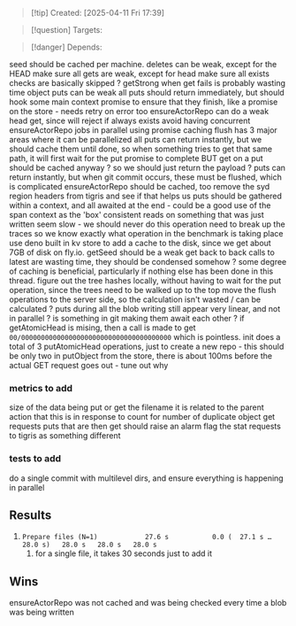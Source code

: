 
>[!tip] Created: [2025-04-11 Fri 17:39]

>[!question] Targets: 

>[!danger] Depends: 

seed should be cached per machine.
deletes can be weak, except for the HEAD
make sure all gets are weak, except for head
make sure all exists checks are basically skipped ? 
getStrong when get fails is probably wasting time
object puts can be weak
all puts should return immediately, but should hook some main context promise to ensure that they finish, like a promise on the store - needs retry on error too
ensureActorRepo can do a weak head get, since will reject if always exists
avoid having concurrent ensureActorRepo jobs in parallel using promise caching
flush has 3 major areas where it can be parallelized
all puts can return instantly, but we should cache them until done, so when something tries to get that same path, it will first wait for the put promise to complete
BUT get on a put should be cached anyway ? so we should just return the payload ?
puts can return instantly, but when git commit occurs, these must be flushed, which is complicated
ensureActorRepo should be cached, too
remove the syd region headers from tigris and see if that helps us
puts should be gathered within a context, and all awaited at the end - could be a good use of the span context as the 'box'
consistent reads on something that was just written seem slow - we should never do this operation
need to break up the traces so we know exactly what operation in the benchmark is taking place
use deno built in kv store to add a cache to the disk, since we get about 7GB of disk on fly.io.
getSeed should be a weak get
back to back calls to latest are wasting time, they should be condensed somehow ? some degree of caching is beneficial, particularly if nothing else has been done in this thread.
figure out the tree hashes locally, without having to wait for the put operation, since the trees need to be walked up to the top
move the flush operations to the server side, so the calculation isn't wasted / can be calculated ?
puts during all the blob writing still appear very linear, and not in parallel ? is something in git making them await each other ?
if getAtomicHead is mising, then a call is made to get `00/00000000000000000000000000000000000000` which is pointless.
init does a total of 3 putAtomicHead operations, just to create a new repo - this should be only two
in putObject from the store, there is about 100ms before the actual GET request goes out - tune out why
### metrics to add
size of the data being put or get
the filename it is related to
the parent action that this is in response to
count for number of duplicate object get requests
puts that are then get should raise an alarm
flag the stat requests to tigris as something different

### tests to add
do a single commit with multilevel dirs, and ensure everything is happening in parallel

## Results

1. `Prepare files (N=1)            27.6 s           0.0 (  27.1 s …   28.0 s)   28.0 s   28.0 s   28.0 s`
	1. for a single file, it takes 30 seconds just to add it


## Wins
ensureActorRepo was not cached and was being checked every time a blob was being written